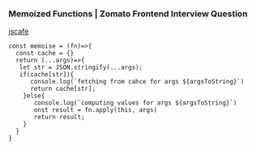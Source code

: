 ### Memoized Functions | Zomato Frontend Interview Question 
[jscafe](https://www.youtube.com/watch?v=Mip6ejPRXko&list=PLe3J6mZBq1xUWVBMpSR2zpp8paWMJQ91b&index=2)

```
const memoise = (fn)=>{
  const cache = {}
  return (...args)=>{
   let str = JSON.stringify(...args);
   if(cache[str]){
      console.log(`fetching from cahce for args ${argsToString}`)
      return cache[str];
    }else{
       console.log(`computing values for args ${argsToString}`)
       onst result = fn.apply(this, args)
       return result;
    }
  }
}
```
